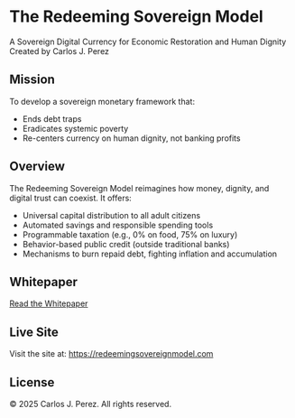 # The Redeeming Sovereign Model

A Sovereign Digital Currency for Economic Restoration and Human Dignity  
Created by Carlos J. Perez

## Mission

To develop a sovereign monetary framework that:

- Ends debt traps  
- Eradicates systemic poverty  
- Re-centers currency on human dignity, not banking profits

## Overview

The Redeeming Sovereign Model reimagines how money, dignity, and digital trust can coexist. It offers:

- Universal capital distribution to all adult citizens  
- Automated savings and responsible spending tools  
- Programmable taxation (e.g., 0% on food, 75% on luxury)  
- Behavior-based public credit (outside traditional banks)  
- Mechanisms to burn repaid debt, fighting inflation and accumulation

## Whitepaper

[Read the Whitepaper](whitepaper_draft.md)

## Live Site

Visit the site at: https://redeemingsovereignmodel.com

## License

© 2025 Carlos J. Perez. All rights reserved.
